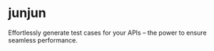 # junjun
Effortlessly generate  test cases for your APIs – the power to ensure seamless performance.
